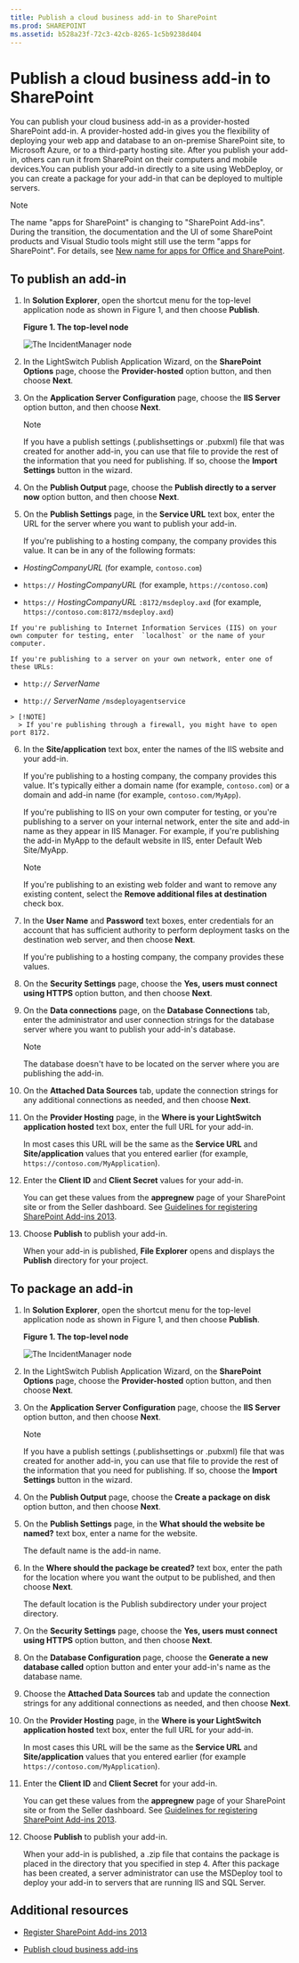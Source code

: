 ```yaml
---
title: Publish a cloud business add-in to SharePoint
ms.prod: SHAREPOINT
ms.assetid: b528a23f-72c3-42cb-8265-1c5b9238d404
---
```



# Publish a cloud business add-in to SharePoint
You can publish your cloud business add-in as a provider-hosted SharePoint add-in. A provider-hosted add-in gives you the flexibility of deploying your web app and database to an on-premise SharePoint site, to Microsoft Azure, or to a third-party hosting site. After you publish your add-in, others can run it from SharePoint on their computers and mobile devices.You can publish your add-in directly to a site using WebDeploy, or you can create a package for your add-in that can be deployed to multiple servers.
> [!NOTE]
> The name "apps for SharePoint" is changing to "SharePoint Add-ins". During the transition, the documentation and the UI of some SharePoint products and Visual Studio tools might still use the term "apps for SharePoint". For details, see  [New name for apps for Office and SharePoint](new-name-for-apps-for-sharepoint.md#bk_newname). 
  
    
    


## To publish an add-in
<a name="publish"> </a>


1. In **Solution Explorer**, open the shortcut menu for the top-level application node as shown in Figure 1, and then choose **Publish**.
    
   **Figure 1. The top-level node**

  

     ![The IncidentManager node](images/CBA_IM_18.PNG)
  

  

  
2. In the LightSwitch Publish Application Wizard, on the **SharePoint Options** page, choose the **Provider-hosted** option button, and then choose **Next**.
    
  
3. On the **Application Server Configuration** page, choose the **IIS Server** option button, and then choose **Next**.
    
    > [!NOTE]
      > If you have a publish settings (.publishsettings or .pubxml) file that was created for another add-in, you can use that file to provide the rest of the information that you need for publishing. If so, choose the **Import Settings** button in the wizard.
4. On the **Publish Output** page, choose the **Publish directly to a server now** option button, and then choose **Next**.
    
  
5. On the **Publish Settings** page, in the **Service URL** text box, enter the URL for the server where you want to publish your add-in.
    
    If you're publishing to a hosting company, the company provides this value. It can be in any of the following formats:
    
  -  _HostingCompanyURL_ (for example, `contoso.com`)
    
  
  -  `https://` _HostingCompanyURL_ (for example, `https://contoso.com`)
    
  
  -  `https://` _HostingCompanyURL_ `:8172/msdeploy.axd` (for example, `https://contoso.com:8172/msdeploy.axd`)
    
  

    If you're publishing to Internet Information Services (IIS) on your own computer for testing, enter  `localhost` or the name of your computer.
    
    If you're publishing to a server on your own network, enter one of these URLs:
    
  -  `http://` _ServerName_
    
  
  -  `http://` _ServerName_ `/msdeployagentservice`
    
  

    > [!NOTE]
      > If you're publishing through a firewall, you might have to open port 8172. 
6. In the **Site/application** text box, enter the names of the IIS website and your add-in.
    
    If you're publishing to a hosting company, the company provides this value. It's typically either a domain name (for example,  `contoso.com`) or a domain and add-in name (for example,  `contoso.com/MyApp`).
    
    If you're publishing to IIS on your own computer for testing, or you're publishing to a server on your internal network, enter the site and add-in name as they appear in IIS Manager. For example, if you're publishing the add-in MyApp to the default website in IIS, enter Default Web Site/MyApp.
    
    > [!NOTE]
      > If you're publishing to an existing web folder and want to remove any existing content, select the **Remove additional files at destination** check box.
7. In the **User Name** and **Password** text boxes, enter credentials for an account that has sufficient authority to perform deployment tasks on the destination web server, and then choose **Next**.
    
    If you're publishing to a hosting company, the company provides these values.
    
  
8. On the **Security Settings** page, choose the **Yes, users must connect using HTTPS** option button, and then choose **Next**.
    
  
9. On the **Data connections** page, on the **Database Connections** tab, enter the administrator and user connection strings for the database server where you want to publish your add-in's database.
    
    > [!NOTE]
      > The database doesn't have to be located on the server where you are publishing the add-in. 
10. On the **Attached Data Sources** tab, update the connection strings for any additional connections as needed, and then choose **Next**.
    
  
11. On the **Provider Hosting** page, in the **Where is your LightSwitch application hosted** text box, enter the full URL for your add-in.
    
    In most cases this URL will be the same as the **Service URL** and **Site/application** values that you entered earlier (for example, `https://contoso.com/MyApplication`).
    
  
12. Enter the **Client ID** and **Client Secret** values for your add-in.
    
    You can get these values from the **appregnew** page of your SharePoint site or from the Seller dashboard. See [Guidelines for registering SharePoint Add-ins 2013](http://msdn.microsoft.com/en-us/library/office/jj687469%28v=office.15%29.aspx).
    
  
13. Choose **Publish** to publish your add-in.
    
    When your add-in is published, **File Explorer** opens and displays the **Publish** directory for your project.
    
  

## To package an add-in
<a name="package"> </a>


1. In **Solution Explorer**, open the shortcut menu for the top-level application node as shown in Figure 1, and then choose **Publish**.
    
   **Figure 1. The top-level node**

  

     ![The IncidentManager node](images/CBA_IM_18.PNG)
  

    
    
  
2. In the LightSwitch Publish Application Wizard, on the **SharePoint Options** page, choose the **Provider-hosted** option button, and then choose **Next**.
    
  
3. On the **Application Server Configuration** page, choose the **IIS Server** option button, and then choose **Next**.
    
    > [!NOTE]
      > If you have a publish settings (.publishsettings or .pubxml) file that was created for another add-in, you can use that file to provide the rest of the information that you need for publishing. If so, choose the **Import Settings** button in the wizard.
4. On the **Publish Output** page, choose the **Create a package on disk** option button, and then choose **Next**.
    
  
5. On the **Publish Settings** page, in the **What should the website be named?** text box, enter a name for the website.
    
    The default name is the add-in name.
    
  
6. In the **Where should the package be created?** text box, enter the path for the location where you want the output to be published, and then choose **Next**.
    
    The default location is the Publish subdirectory under your project directory.
    
  
7. On the **Security Settings** page, choose the **Yes, users must connect using HTTPS** option button, and then choose **Next**.
    
  
8. On the **Database Configuration** page, choose the **Generate a new database called** option button and enter your add-in's name as the database name.
    
  
9. Choose the **Attached Data Sources** tab and update the connection strings for any additional connections as needed, and then choose **Next**.
    
  
10. On the **Provider Hosting** page, in the **Where is your LightSwitch application hosted** text box, enter the full URL for your add-in.
    
    In most cases this URL will be the same as the **Service URL** and **Site/application** values that you entered earlier (for example `https://contoso.com/MyApplication`).
    
  
11. Enter the **Client ID** and **Client Secret** for your add-in.
    
    You can get these values from the **appregnew** page of your SharePoint site or from the Seller dashboard. See [Guidelines for registering SharePoint Add-ins 2013](http://msdn.microsoft.com/en-us/library/office/jj687469%28v=office.15%29.aspx).
    
  
12. Choose **Publish** to publish your add-in.
    
    When your add-in is published, a .zip file that contains the package is placed in the directory that you specified in step 4. After this package has been created, a server administrator can use the MSDeploy tool to deploy your add-in to servers that are running IIS and SQL Server.
    
  

## Additional resources
<a name="bk_addresources"> </a>


-  [Register SharePoint Add-ins 2013](register-sharepoint-add-ins-2013.md)
    
  
-  [Publish cloud business add-ins](publish-cloud-business-add-ins.md)
    
  

